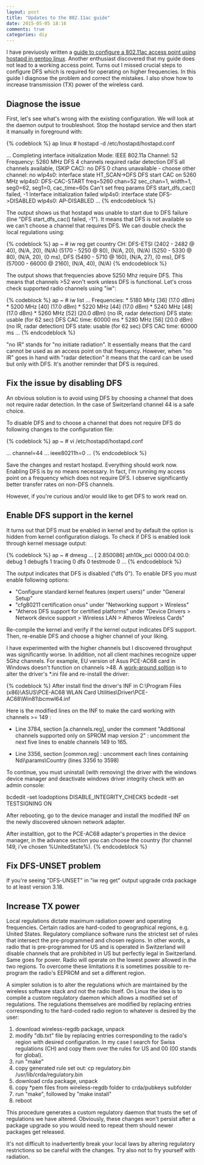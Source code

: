 ```yaml
---
layout: post
title: "Updates to the 802.11ac guide"
date: 2015-05-05 18:16
comments: true
categories: diy
---
```


I have previuosly written a [guide to configure a 802.11ac access point using hostapd in gentoo linux](/blog/2015/02/01/beginners-guide-to-802-dot-11ac-setup/). Another enthusiast discovered that my guide does not lead to a working access point. Turns out I missed crucial steps to configure DFS which is required for operating on higher frequencies. In this guide I diagnose the problem and correct the mistakes. I also show how to increase transmission (TX) power of the wireless card.

## Diagnose the issue

First, let's see what's wrong with the existing configuration. We will look at the daemon output to troubleshoot. Stop the hostapd service and then start it manually in foreground with:

{% codeblock %}
ap linux # hostapd -d /etc/hostapd/hostapd.conf

...
Completing interface initialization
Mode: IEEE 802.11a  Channel: 52  Frequency: 5260 MHz
DFS 4 channels required radar detection
DFS all channels available, (SKIP CAC): no
DFS 0 chans unavailable - choose other channel: no
wlp4s0: interface state HT_SCAN->DFS
DFS start CAC on 5260 MHz
wlp4s0: DFS-CAC-START freq=5260 chan=52 sec_chan=1, width=1, seg0=62, seg1=0, cac_time=60s
Can't set freq params
DFS start_dfs_cac() failed, -1
Interface initialization failed
wlp4s0: interface state DFS->DISABLED
wlp4s0: AP-DISABLED
...
{% endcodeblock %}

The output shows us that hostapd was unable to start due to DFS failure (line "DFS start_dfs_cac() failed, -1"). It means that DFS is not available so we can't choose a channel that requires DFS. We can double check the local regulations using:

{% codeblock %}
ap ~ # iw reg get
country CH: DFS-ETSI
        (2402 - 2482 @ 40), (N/A, 20), (N/A)
        (5170 - 5250 @ 80), (N/A, 20), (N/A)
        (5250 - 5330 @ 80), (N/A, 20), (0 ms), DFS
        (5490 - 5710 @ 160), (N/A, 27), (0 ms), DFS
        (57000 - 66000 @ 2160), (N/A, 40), (N/A)
{% endcodeblock %}

The output shows that frequencies above 5250 Mhz require DFS. This means that channels >52 won't work unless DFS is functional. Let's cross check supported radio channels using "iw":

{% codeblock %}
ap ~ # iw list
...
Frequencies:
    * 5180 MHz [36] (17.0 dBm)
    * 5200 MHz [40] (17.0 dBm)
    * 5220 MHz [44] (17.0 dBm)
    * 5240 MHz [48] (17.0 dBm)
    * 5260 MHz [52] (20.0 dBm) (no IR, radar detection)
        DFS state: usable (for 62 sec)
        DFS CAC time: 60000 ms
    * 5280 MHz [56] (20.0 dBm) (no IR, radar detection)
        DFS state: usable (for 62 sec)
        DFS CAC time: 60000 ms
...
{% endcodeblock %}

"no IR" stands for "no initiate radiation". It essentially means that the card cannot be used as an access point on that frequency. However, when "no IR" goes in hand with "radar detection" it means that the card can be used but only with DFS. It's another reminder that DFS is required.

## Fix the issue by disabling DFS

An obvious solution is to avoid using DFS by choosing a channel that does not require radar detection. In the case of Switzerland channel 44 is a safe choice.

To disable DFS and to choose a channel that does not require DFS do following changes to the configuration file:

{% codeblock %}
ap ~ # vi /etc/hostapd/hostapd.conf

...
channel=44
...
ieee80211h=0
...
{% endcodeblock %}

Save the changes and restart hostapd. Everything should work now. Enabling DFS is by no means necessary. In fact, I'm running my access point on a frequency which does not require DFS. I observe significantly better transfer rates on non-DFS channels.

However, if you're curious and/or would like to get DFS to work read on.

## Enable DFS support in the kernel

It turns out that DFS must be enabled in kernel and by default the option is hidden from kernel configuration dialogs. To check if DFS is enabled look through kernel message output:

{% codeblock %}
ap ~ # dmesg
...
[    2.850086] ath10k_pci 0000:04:00.0: debug 1 debugfs 1 tracing 0 dfs 0 testmode 0
...
{% endcodeblock %}

The output indicates that DFS is disabled ("dfs 0"). To enable DFS you must enable following options:

 * "Configure standard kernel features (expert users)" under "General Setup"
 * "cfg80211 certification onus" under "Networking support > Wireless"
 * "Atheros DFS support for certified platforms" under "Device Drivers > Network device support > Wireless LAN > Atheros Wireless Cards"

Re-compile the kernel and verify if the kernel output indicates DFS support. Then, re-enable DFS and choose a higher channel of your liking.

I have experimented with the higher channels but I discovered throughput was significantly worse. In addition, not all client machines recognize upper 5Ghz channels. For example, EU version of Asus PCE-AC68 card in Windows doesn't function on channels >48. A [work-around soltion](http://www.snbforums.com/threads/pce-ac66-wifi-card-not-picking-up-5ghz-149-161-channels.10932/) is to alter the driver's *.ini file and re-install the driver:

{% codeblock %}
After install find the driver's INF in C:\Program Files (x86)\ASUS\PCE-AC68 WLAN Card Utilities\Driver\PCE-AC68\Win81\bcmwl64.inf

Here is the modified lines on the INF to make the card working with channels >= 149 :

- Line 3784, section [a.channels.reg], under the comment "Additional channels supported only on SPROM map version 2" : uncomment the next five lines to enable channels 149 to 165.

- Line 3356, section [common.reg] : uncomment each lines containing Ndi\params\Country (lines 3356 to 3598)

To continue, you must uninstall (with removing) the driver with the windows device manager and deactivate windows driver integrity check with an admin console:

bcdedit -set loadoptions DISABLE_INTEGRITY_CHECKS
bcdedit -set TESTSIGNING ON

After rebooting, go to the device manager and install the modified INF on the newly discovered uknown network adapter.

After installtion, got to the PCE-AC68 adapter's properties in the device manager, in the advance section you can choose the country (for channel 149, i've chosen %UnitedState%).
{% endcodeblock %}

## Fix DFS-UNSET problem

If you're seeing "DFS-UNSET" in "iw reg get" output upgrade crda package to at least version 3.18.

## Increase TX power

Local regulations dictate maximum radiation power and operating frequencies. Certain radios are hard-coded to geographical regions, e.g. United States. Regulatory compliance software runs the strictest set of rules that intersect the pre-programmed and chosen regions. In other words, a radio that is pre-programmed for US and is operated in Switzerland will disable channels that are prohibited in US but perfectly legal in Switzerland. Same goes for power. Radio will operate on the lowest power allowed in the two regions. To overcome these limitations it is sometimes possible to re-program the radio's EEPROM and set a different region.

A simpler solution is to alter the regulations which are maintained by the wireless software stack and not the radio itself. On Linux the idea is to compile a custom regulatory daemon which allows a modified set of regulations. The regulations themselves are modified by replacing entries corresponding to the hard-coded radio region to whatever is desired by the user:

 1. download wireless-regdb package, unpack
 2. modify "db.txt" file by replacing entries corresponding to the radio's region with desired configuration. In my case I search for Swiss regulations (CH) and copy them over the rules for US and 00 (00 stands for global).
 3. run "make"
 4. copy generated rule set out: cp regulatory.bin /usr/lib/crda/regulatory.bin
 5. download crda package, unpack
 6. copy *pem files from wireless-regdb folder to crda/pubkeys subfolder
 7. run "make", followed by "make install"
 8. reboot
 
This procedure generates a custom regulatory daemon that trusts the set of regulations we have altered. Obviously, these changes won't persist after a package upgrade so you would need to repeat them should newer packages get released.

It's not difficult to inadvertently break your local laws by altering regulatory restrictions so be careful with the changes. Try also not to fry yourself with radiation.